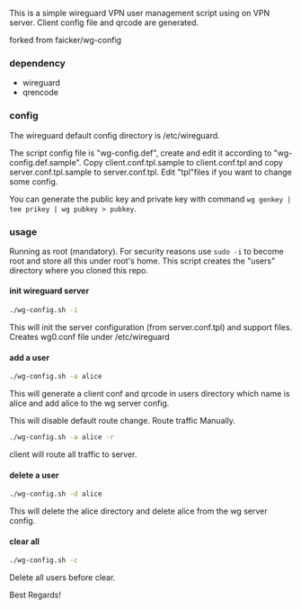 This is a simple wireguard VPN user management script using on VPN server.
Client config file and qrcode are generated.

forked from faicker/wg-config

### dependency

* wireguard
* qrencode

### config
The wireguard default config directory is /etc/wireguard.

The script config file is "wg-config.def", create and edit it according to "wg-config.def.sample". 
Copy client.conf.tpl.sample to client.conf.tpl and copy server.conf.tpl.sample to server.conf.tpl. Edit "tpl"files if you want to change some config.

You can generate the public key and private key with command `wg genkey | tee prikey | wg pubkey > pubkey`.

### usage

Running as root (mandatory). For security reasons use `sudo -i` to become root and store all this under root's home. This script creates the "users" directory where you cloned this repo.

#### init wireguard server

```bash
./wg-config.sh -i
```
This will init the server configuration (from server.conf.tpl) and support files. Creates wg0.conf file under /etc/wireguard

#### add a user

```bash
./wg-config.sh -a alice
```
This will generate a client conf and qrcode in users directory which name is alice
and add alice to the wg server config.

This will disable default route change. Route traffic Manually.

```bash
./wg-config.sh -a alice -r
```
client will route all traffic to server.

#### delete a user

```bash
./wg-config.sh -d alice
```
This will delete the alice directory and delete alice from the wg server config.

#### clear all

```bash
./wg-config.sh -c
```
Delete all users before clear.

Best Regards!